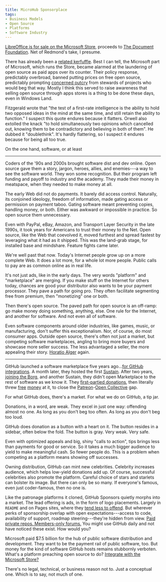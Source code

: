 ```yaml
---
title: MicroHub Sponsorplace
tags:
- Business Models
- Open Source
- Platforms
- Software Industry
---
```


[LibreOffice is for sale on the Microsoft Store](https://apps.microsoft.com/store/detail/libreoffice/9PB80DCFP83W), proceeds to [The Document Foundation](https://www.documentfoundation.org/).  Net of Redmond's take, I presume.

There has already been a [related kerfuffle](https://www.pcgamer.com/microsoft-store-u-turn-open-source/).  Best I can tell, the Microsoft part of Microsoft, which runs the Store, became alarmed at the laundering of open source as paid apps over its counter.  Their policy response, predictably overbroad, banned putting prices on free open source, predictably prompting [concerned outcry](https://sfconservancy.org/blog/2022/jul/07/microsoft-bans-commerical-open-source-in-app-store/) from stewards of projects who would beg that way.  Mostly I think this served to raise awareness that selling open source through apps stores is a thing to be done these days, even in Windows Land.

Fitzgerald wrote that "the test of a first-rate intelligence is the ability to hold two opposed ideas in the mind at the same time, and still retain the ability to function."  I suspect this quote endures because it flatters.  Orwell also extolled the knack "to hold simultaneously two opinions which cancelled out, knowing them to be contradictory and believing in both of them".  He dubbed it "doublethink".  It's hardly flattering, so I suspect it endures because for being all too true.

On the one hand, software, or at least

---

Coders of the '90s and 2000s brought software dist and dev online.  Open source gave them a story, jargon, heroes, allies, and enemies---a way to see the software world.  They won some recognition.  But their program left funding and payoff to industry and the academy.  They made their money in meatspace, when they needed to make money at all.

The early Web did not do payments.  It barely did access control.  Naturally, its conjoined ideology, freedom of information, made gating access or permission on payment taboo.  Gating software meant preventing copies, handling money, or both.  Either was awkward or impossible in practice.  So open source them unnecessary.

Even with PayPal, eBay, Amazon, and Transport Layer Security in the late 1990s, it took years for Americans to trust their money to the Net.  Open source, like the Web that coevolved it, moved furthest and spread fastest by leveraging what it had as it shipped.  This was the land-grab stage, for installed base and mindshare.  Feature fights came later.

We're well past that now.  Today's Internet people grow up on a more complete Web.  It does a lot more, for a whole lot more people.  Public calls to pay are as common online as in real life.

It's not just ads, like in the early days.  The very words "platform" and "marketplace" are merging.  If you make stuff on the Internet for others today, chances are good your distributor also wants to be your payment processor.  They pave a path for going pro.  They often facilitate segmenting free from premium, then "monetizing" one or both.

Then there's open source.  The paved path for open source is an off-ramp: go make money doing something, anything, else.  One rule for the Internet, and another for software.  And not even all of software.

Even software components around older industries, like games, music, or manufacturing, don't suffer this exceptionalism.  Nor, of course, do most consumer apps.  Outside open source, there's often not just a market, but competing software marketplaces, angling to bring more buyers and showcase more seller success.  The less advantaged a seller, the more appealing their story.  [Horatio Alger](https://en.wikipedia.org/wiki/Horatio_Alger) again.

---

GitHub launched a software marketplace five years ago...[for GitHub integrations](https://github.blog/2017-05-22-introducing-github-marketplace-and-more-tools-to-customize-your-workflow/).  A month later, they hosted the first [Sustain](https://sustainoss.org/assets/pdf/SustainOSS-west-2017-report.pdf).  After two years, [joining the Borg](https://news.microsoft.com/2018/06/04/microsoft-to-acquire-github-for-7-5-billion/), and another Sustain, they didn't open Marketplace to the rest of software as we know it.  They [first-partied donations](https://github.blog/2019-05-23-announcing-github-sponsors-a-new-way-to-contribute-to-open-source/), then literally threw [free](https://docs.github.com/en/sponsors/getting-started-with-github-sponsors/about-github-sponsors#about-the-github-sponsors-matching-fund) [money](https://docs.github.com/en/sponsors/getting-started-with-github-sponsors/about-github-sponsors#about-github-sponsors) at it, to close the [Patreon](https://www.patreon.com)-[Open Collective](https://www.opencollective.com) gap.

For what GitHub does, there's a market.  For what we do on GitHub, a tip jar.

Donations, in a word, are weak.  They excel in just one way: offending almost no one.   As long as you don't beg too often.  As long as you don't beg too loud.

GitHub does donation as a button with a heart on it.  The button resides in a sidebar, often below the fold.  The button is gray.  Very weak.  Very safe.

Even with optimized appeals and big, shiny "calls to action", tips brings less than payments for good or service.  So it takes a much bigger audience to yield to make meaningful cash.  So fewer people do.  This is a problem when competing as a platform means showing off successes.

Owning distribution, GitHub can mint new celebrities.  Celebrity increases audience, which helps low-yield donations add up.  Of course, successful celebrities also promote the platform.  Careful choice of stars and starlets can bolster its image.  But there can only be so many.  If everyone's famous, even just coder-famous, then no one is.

Like the patronage platforms it cloned, GitHub Sponsors quietly morphs into a market.  The lead offering is ads, in the form of logo placements.  Largely in `README` and on Pages sites, where they [tend less to offend](https://feross.org/funding-experiment-recap/).  But wherever perks of sponsorship overlap with open expectations---access to code, availability of support, roadmap steering---they're hidden from view.  [Paid private repos.  Members-only forums.](https://github.blog/2022-02-02-new-sponsors-only-repositories-custom-amounts-and-more/)  You might use GitHub daily and not have noticed these exist.  How would you?

Microsoft paid $7.5 billion for the hub of public software distribution and development.  They want to be the payment rail of public software, too.  But money for the kind of software GitHub hosts remains stubbornly verboten.  What's a platform preaching open source to do?  [Integrate with the Microsoft Store?](https://www.pcgamer.com/microsoft-store-u-turn-open-source/)

There's no legal, technical, or business reason not to.  Just a conceptual one.  Which is to say, not much of one.
